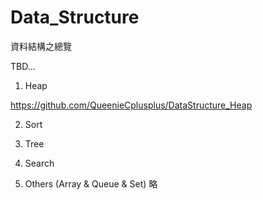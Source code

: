 # Data_Structure
資料結構之總覽

TBD...

1. Heap

https://github.com/QueenieCplusplus/DataStructure_Heap

2. Sort

3. Tree

4. Search

5. Others (Array & Queue & Set) 略 
